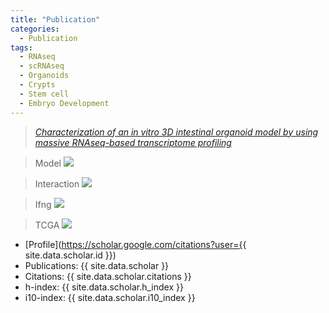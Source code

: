 ```yaml
---
title: "Publication"
categories:
  - Publication
tags:
  - RNAseq
  - scRNAseq
  - Organoids
  - Crypts
  - Stem cell
  - Embryo Development
---
```

  
> <cite><a href="https://www.nature.com/articles/s41598-021-96321-8">Characterization of an in vitro 3D intestinal organoid model by using massive RNAseq-based transcriptome profiling</a></cite>

> Model
![](https://healixloo.github.io/mm-github/assets/paper/schematic.png)

> Interaction
![](https://healixloo.github.io/mm-github/assets/paper/Cecum_Young_circos-table-uciedhs-large.svg)

> Ifng
![](https://healixloo.github.io/mm-github/assets/paper/Ifng.png)

> TCGA
![](https://healixloo.github.io/mm-github/assets/paper/Graphical_abstract.001.tiff)


* [Profile](https://scholar.google.com/citations?user={{ site.data.scholar.id }})
* Publications: {{ site.data.scholar }}
* Citations: {{ site.data.scholar.citations }}
* h-index: {{ site.data.scholar.h_index }}
* i10-index: {{ site.data.scholar.i10_index }}

